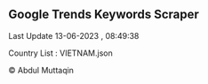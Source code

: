 

## Google Trends Keywords Scraper 
 
Last Update 13-06-2023 , 08:49:38

Country List :
VIETNAM.json



© Abdul Muttaqin 

